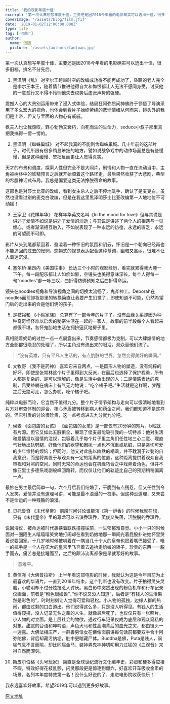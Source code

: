 ```yaml
---
title: '我的观影年度十佳'
excerpt: '第一次认真想写年度十佳，主要还是因2018今年看的电影确实可以选出十佳，很多旧档，排名不分先后。'
coverImage: '/assets/blog/film.jfif'
date: '2019-01-02T12:00:00.000Z'
type: life
tag: ['电影']
author:
  name: 饭团
  picture: '/assets/authors/fantuan.jpg'
---
```


第一次认真想写年度十佳，主要还是因2018今年看的电影确实可以选出十佳，很多旧档，排名不分先后。

1. 黑泽明《乱》
对李尔王跨越时空的改编成功得不能再成功了，昏聩的老人完全是李尔王本王，随着情节推进他得自大和悔恨都让人无法不感同身受，讨厌他的一意孤行又不得不怜悯他失去权势后虚张声势的强硬。

震撼人心的大景别运用带来了浸入式体验，结局狂阿弥质问神佛终于领悟了导演采用了多么宏大的视角，也体会到看片子始终萦绕的悲悯情绪从何而来，镜头外的我们是上帝，但又与里面的人物心有戚戚。

枫夫人也让我惊叹，野心勃勃又衰朽，向死而生的生命力，seduce小叔子那里真把我搞得一愣一愣的。

2. 黑泽明 《蜘蛛巢城》
对不起我真的不能割舍蜘蛛巢城。几十年前的这部片子，时代所限有很多稍显笨拙的地方，譬如说战争戏中的动作场面总是有些缓慢，但是这种缓慢、笨拙反而更让人觉得真实。

天才的布景和调度，探索人性但完全不是大闷片，剧情和人物一直在流动当中，主角被树林中的妖精预言之后就开始顺着这个路径走，最后果然收获了大悲剧，典型的希腊神话式布局，我总是偏爱这类无法挣脱宿命的故事。

这部也是对莎士比亚的改编，看到女主杀人之后不停地洗手，确认了是麦克白，虽然也没看过别的麦克白改编，但是在我这里黑泽明莎士比亚改编第一人地地位不可动摇！

3. 王家卫《花样年华》
花样年华英文名叫《In the mood for love》但与其说是讲述了爱情不如说是讲述了爱情的消逝；与其说是讲述了两个人的相遇与一见倾心，或者渐渐相互融入，不如说表现了一种永远的彷徨，永远的匮乏，永远的可望而不可即。

影片从头到尾都萦回着、盈溢着一种怀旧的氛围和阴云，怀旧是一个朝向已经再也不能追回的过去的怅惘，恋物式的视觉表达配合这种基调，幽暗又富丽，很难不让人着迷沉浸。

4. 塞尔桥·莱昂内《美国往事》
长达三个小时的观影经历，看完就累得我大睡一下午。每一段配乐都让人如痴如醉，空镜头也美得意味深长，每个人得每一句“noodles”都一咏三叹，曲折得仿佛预知之后曲折得命运。

镜头在noodles视角和导演视角之间的切换太流畅了，鬼斧神工。Deborah在noodles面前卸妆那里的转换简直让我要产生幻觉了，即使知道不可能，仍然希望门后的走出来的会是他们俩的孩子。

5. 是枝裕和 《小偷家族》
总算有了一部今年的片子了。没有血缘关系却因为种种奇奇怪怪难以启齿的秘密生活在一起的一家人，故事的前半段每个人看起来都很不堪，各怀鬼胎地生活在拥挤逼仄地房子里。

真相随着奶奶的过世一点一点展露出来，节奏感情都极为克制，可以大肆煽情的地方全部都很隐忍的处理了，所以主角没有流出来的眼泪，观众替他们流了。

> “没有英雄，只有平凡人生活的，有点肮脏的世界，忽然变得美好的瞬间。”

6. 文牧野 《我不是药神》
喜欢它来自两点，一是圆形人物的塑造，没有纯粹的好坏，即使是张常林这个片子里得到大反派，在最后也选择了保护程勇，所有人都是复杂的、是可以理解的，像是生活中会出现的人；二是情感表达的克制，吕受益躺在病床上有气无力地说：“吃个橘子吧。”生活就是这样啊，梦醒之后无路可走，怎么办呢，吃个橘子吧。

纯粹以电影而论，它当然不值得九分。整个片子情节架构与走向可以很清晰地看到片方对审查体制的迎合，核心矛盾被转移到病人和药企之间，我们都知道不是这样的。但它引发的讨论很珍贵，这一点考虑进去九分就九分吧。

7. 侯麦 《面包店的女孩》
《面包店的女孩》是一部仅有20分钟的短片，b站就有片源。但它又如此五脏俱全，展现了侯麦最能吸引我的一切特点：他对生活和爱情投以温情的注视，包容着几乎每个片子里主角们任性地三心二意、理直气壮地出轨劈腿，好像他们的欲望和困扰一点也不沉重或肮脏，只是亲切可爱的少年维特的烦恼；但同时，他又对此施以幽默的嘲讽，并不耽溺于过剩的自我意识，而是将其置于与观众有一定的距离的位置，这种距离提供着观众自我审视和对照的空间。同时无常的命运也会在机缘巧合之中戏弄着角色，但并不像亚里士多德系戏剧般峰回路转，而仅仅让他们的轨迹比自己的预期稍稍偏离一点。

最妙在男主最后简单一句，六个月后我们结婚了，干脆到有点残忍，但又任性到令人发笑。爱情并没有道理可讲，可能是最不浪漫的一桩事。但这种没道理，又未尝不是命运的一种残酷的浪漫。

8. 贝托鲁奇 《末代皇帝》
前段时间讨论谁能演《第一炉香》的时候我就在想，只有《末代皇帝》里的尊龙可以去演乔琪乔，英俊又失落，活脱脱的乔琪乔。

说回溥仪，被命运被时代裹挟着跌跌撞撞往前，一生郁郁难自觉。小小一只的时候面对一圈陌生人嘻嘻嘻笑笑地打闹却在看到奶娘地那一瞬间光着屁股扑进她怀里哭着说要回家。十几岁地时候被哄着在一隅当几十个人的皇帝也抿着嘴巴接受了，唯一的抗争是一个人在偌大的皇宫里飞奔着去追抬走奶娘的轿子，珍贵的东西一一脱手而去，痛苦总是接踵而至，之后的颠沛流离都像是早就写好的故事。

> 意难平。

9. 黄信尧《大佛普拉斯》
上半年看这部电影的时候，我就认为这是今年目前为止最喜欢的华语片。一直到2018年结束，这个判断也没有改变。片子拍得灵头灵脑，小聪明却不过分炫技惹人讨厌。黑白影中突然出现的粉色机车和行车记录仪画面，前者是“粉色很娘诶”、”你不说又没人知道“，后者是“有钱人的生活果然是彩色的”，时时刻刻让人觉得可爱和轻松。小人物的孤独，边缘人群的热闹，都由过剩的口白道出。他们说得这么多，只是没人听得见。有钱人的生活值得窥探，没人记录无名之辈的人生。就像最后死了，也仅仅只有一张照片。小人物的对立面，是上层社会的物欲，通过行车记录仪成为底层和观众窥私的对象。甜腻的台语和呻吟语，声色犬马和性高潮背后的血光之灾，都由镜头一一透露。大佛法相庄严，一群善男信女在佛像面前讲每句话前都要双手合十阿弥陀佛，背后却藏污纳垢，肚中更暗藏尸体。Buddha是佛，Puta是贱人，讽喻气息不言而喻，却比同届金马、装神弄鬼神神叨叨用力过猛的《血观音》来得自然而深刻。

10. 斯皮尔伯格《头号玩家》
简直是全球世纪流行文化编年史，彩蛋和梗多得应接不暇，特效好得花枝乱颤，闪灵那段更是惊艳到爆炸，好喜欢开车吸收金币的场景，名列本年度特效第一名！没什么好说的了，走进电影院收获快乐！

我永远喜欢好故事，希望2019年可以遇到更多好故事。

[原文地址](https://mp.weixin.qq.com/s/LYFMRtvuN86X_SG_K5iXCQ)